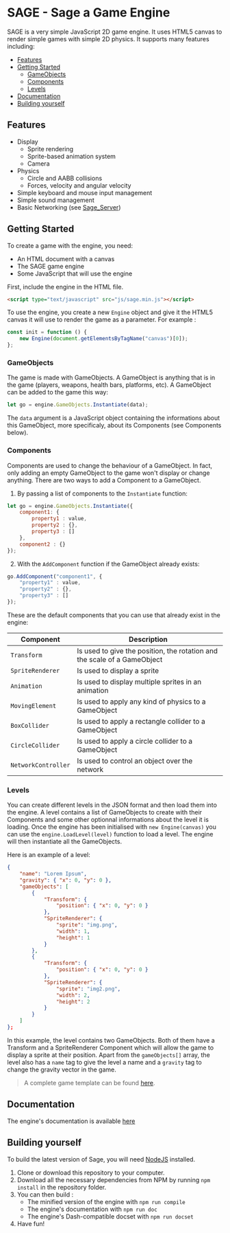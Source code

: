# SAGE - Sage a Game Engine

SAGE is a very simple JavaScript 2D game engine. It uses HTML5 canvas to render simple games with simple 2D physics. It supports many features including:

* [Features](#features)
* [Getting Started](#getting-started)
	* [GameObjects](#gameobjects)
	* [Components](#components)
	* [Levels](#levels)
* [Documentation](#documentation)
* [Building yourself](#building-yourself)

## Features

* Display
	* Sprite rendering
	* Sprite-based animation system
	* Camera
* Physics
	* Circle and AABB collisions
	* Forces, velocity and angular velocity
* Simple keyboard and mouse input management
* Simple sound management
* Basic Networking (see [Sage_Server](https://github.com/Armos-Games/Sage-Server))

## Getting Started

To create a game with the engine, you need:
* An HTML document with a canvas
* The SAGE game engine
* Some JavaScript that will use the engine

First, include the engine in the HTML file.

```html
<script type="text/javascript" src="js/sage.min.js"></script>
```

To use the engine, you create a new `Engine` object and give it the HTML5 canvas it will use to render the game as a parameter. For example :

```javascript
const init = function () {
	new Engine(document.getElementsByTagName("canvas")[0]);
};
```

### GameObjects

The game is made with GameObjects. A GameObject is anything that is in the game (players, weapons, health bars, platforms, etc). A GameObject can be added to the game this way:

```javascript
let go = engine.GameObjects.Instantiate(data);
```

The `data` argument is a JavaScript object containing the informations about this GameObject, more specificaly, about its Components (see Components below).

### Components

Components are used to change the behaviour of a GameObject. In fact, only adding an empty GameObject to the game won't display or change anything. There are two ways to add a Component to a GameObject.

1. By passing a list of components to the `Instantiate` function:
```javascript
let go = engine.GameObjects.Instantiate({
	component1: {
		property1 : value,
		property2 : {},
		property3 : []
	},
	component2 : {}
});
```
2. With the `AddComponent` function if the GameObject already exists:
```javascript
go.AddComponent("component1", {
	"property1" : value,
	"property2" : {},
	"property3" : []
});
```

These are the default components that you can use that already exist in the engine:


|Component|Description|
|---|---|
|`Transform`|Is used to give the position, the rotation and the scale of a GameObject|
|`SpriteRenderer`|Is used to display a sprite|
|`Animation`|Is used to display multiple sprites in an animation|
|`MovingElement`|Is used to apply any kind of physics to a GameObject|
|`BoxCollider`|Is used to apply a rectangle collider to a GameObject|
|`CircleCollider`|Is used to apply a circle collider to a GameObject|
|`NetworkController`|Is used to control an object over the network|

### Levels

You can create different levels in the JSON format and then load them into the engine. A level contains a list of GameObjects to create with their Components and some other optionnal informations about the level it is loading. Once the engine has been initialised with `new Engine(canvas)` you can use the `engine.LoadLevel(level)` function to load a level. The engine will then instantiate all the GameObjects.

Here is an example of a level:

```json
{
	"name": "Lorem Ipsum",
	"gravity": { "x": 0, "y": 0 },
	"gameObjects": [
		{
			"Transform": {
				"position": { "x": 0, "y": 0 }
			},
			"SpriteRenderer": {
				"sprite": "img.png",
				"width": 1,
				"height": 1
			}
		},
		{
			"Transform": {
				"position": { "x": 0, "y": 0 }
			},
			"SpriteRenderer": {
				"sprite": "img2.png",
				"width": 2,
				"height": 2
			}
		}
	]
};
```

In this example, the level contains two GameObjects. Both of them have a Transform and a SpriteRenderer Component which will allow the game to display a sprite at their position. Apart from the `gameObjects[]` array, the level also has a `name` tag to give the level a name and a `gravity` tag to  change the gravity vector in the game.

>A complete game template can be found [here](https://github.com/Armos-Games/Sage/tree/master/template_project).

## Documentation

The engine's documentation is available [here](http://sage.armosgames.ga)

## Building yourself

To build the latest version of Sage, you will need [NodeJS](https://nodejs.org) installed.

1. Clone or download this repository to your computer.
2. Download all the necessary dependencies from NPM by running `npm install` in the repository folder.
3. You can then build :
	* The minified version of the engine with `npm run compile`
	* The engine's documentation with `npm run doc`
	* The engine's Dash-compatible docset with `npm run docset`
4. Have fun!